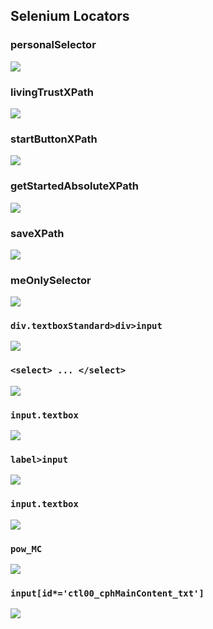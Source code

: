 ## Selenium Locators

### personalSelector
<img src='img1.png' />

### livingTrustXPath
<img src='img2.png' />

### startButtonXPath
<img src='img3.png' />

### getStartedAbsoluteXPath
<img src='img4.png' />

### saveXPath
<img src='img5.png' />

### meOnlySelector
<img src='img6.png' />

### `div.textboxStandard>div>input`
<img src='img7.png' />

### `<select> ... </select>`
<img src='img9.png' />

### `input.textbox`
<img src='img8.png' />

### `label>input`
<img src='img10.png' />

### `input.textbox`
<img src='img11.png' />

### `pow_MC`
<img src='img12.png' />

### `input[id*='ctl00_cphMainContent_txt']`
<img src='img13.png' />